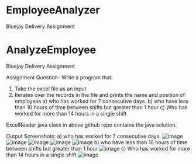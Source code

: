 # EmployeeAnalyzer
Bluejay Delivery Assignment 
# AnalyzeEmployee
Bluejay Delivery Assignment 

Assignment Question-
Write a program that:
1. Take the excel file as an input
2. Iterates over the records in the file and prints the name and position of employees 
      a) who has worked for 7 consecutive days.
      b) who have less than 10 hours of time between shifts but greater than 1 hour
      c) Who has worked for more than 14 hours in a single shift

ExcelReader java class in above github repo contains the java solution.


Output Screenshots:
a) who has worked for 7 consecutive days.
![image](https://github.com/Pushpa-Mali/AnalyzeEmployee/assets/94977416/e705a9c6-c87a-4d65-8095-2be68736983d)
![image](https://github.com/Pushpa-Mali/AnalyzeEmployee/assets/94977416/44bc81c4-508b-4b85-b8d7-870e90ea845d)
![image](https://github.com/Pushpa-Mali/AnalyzeEmployee/assets/94977416/0061e6b2-5665-4def-acc4-df78dd7cadba)
![image](https://github.com/Pushpa-Mali/AnalyzeEmployee/assets/94977416/65c57477-46a2-4c0f-a4c1-4bb45d7a0093)
![image](https://github.com/Pushpa-Mali/AnalyzeEmployee/assets/94977416/aa204fff-0330-464a-94aa-df16101898b8)
b) who have less than 10 hours of time between shifts but greater than 1 hour
![image](https://github.com/Pushpa-Mali/AnalyzeEmployee/assets/94977416/422919e8-4efe-4aaf-b587-2a1f644bef31)
 c) Who has worked for more than 14 hours in a single shift
 ![image](https://github.com/Pushpa-Mali/AnalyzeEmployee/assets/94977416/0bce0265-13db-4a2f-8389-19e58a19da38)







